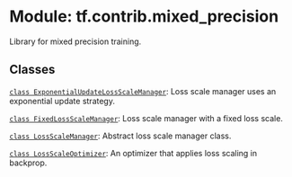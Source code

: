 <div itemscope itemtype="http://developers.google.com/ReferenceObject">
<meta itemprop="name" content="tf.contrib.mixed_precision" />
<meta itemprop="path" content="Stable" />
</div>

# Module: tf.contrib.mixed_precision

Library for mixed precision training.

<!-- Placeholder for "Used in" -->


## Classes

[`class ExponentialUpdateLossScaleManager`](../../tf/contrib/mixed_precision/ExponentialUpdateLossScaleManager.md): Loss scale manager uses an exponential update strategy.

[`class FixedLossScaleManager`](../../tf/contrib/mixed_precision/FixedLossScaleManager.md): Loss scale manager with a fixed loss scale.

[`class LossScaleManager`](../../tf/contrib/mixed_precision/LossScaleManager.md): Abstract loss scale manager class.

[`class LossScaleOptimizer`](../../tf/contrib/mixed_precision/LossScaleOptimizer.md): An optimizer that applies loss scaling in backprop.

